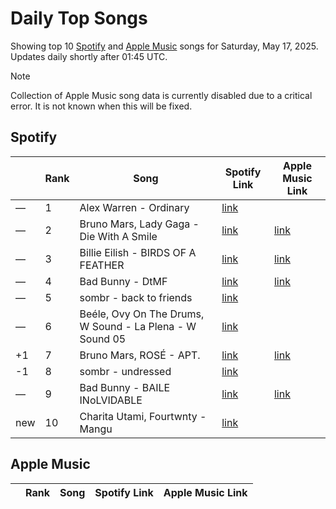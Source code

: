 # Daily Top Songs

Showing top 10 [Spotify](#spotify) and [Apple Music](#apple-music) songs for Saturday, May 17, 2025. Updates daily shortly after 01:45 UTC.

> [!NOTE]  
> Collection of Apple Music song data is currently disabled due to a critical error. It is not known when this will be fixed.

## Spotify

|             | Rank            | Song            | Spotify Link                    | Apple Music Link                                                                             |
| ----------- | --------------- | --------------- | ------------------------------- | -------------------------------------------------------------------------------------------- |
| — | 1 | Alex Warren \- Ordinary | [link](https://open.spotify.com/track/6qqrTXSdwiJaq8SO0X2lSe) |  |
| — | 2 | Bruno Mars, Lady Gaga \- Die With A Smile | [link](https://open.spotify.com/track/2plbrEY59IikOBgBGLjaoe) | [link](https://music.apple.com/us/song/die-with-a-smile/1762656732) |
| — | 3 | Billie Eilish \- BIRDS OF A FEATHER | [link](https://open.spotify.com/track/6dOtVTDdiauQNBQEDOtlAB) | [link](https://music.apple.com/us/song/birds-of-a-feather/1739659142) |
| — | 4 | Bad Bunny \- DtMF | [link](https://open.spotify.com/track/3sK8wGT43QFpWrvNQsrQya) | [link](https://music.apple.com/us/song/dtmf/1787023936) |
| — | 5 | sombr \- back to friends | [link](https://open.spotify.com/track/0FTmksd2dxiE5e3rWyJXs6) |  |
| — | 6 | Beéle, Ovy On The Drums, W Sound \- La Plena \- W Sound 05 | [link](https://open.spotify.com/track/6iOndD4OFo7GkaDypWQIou) |  |
| +1 | 7 | Bruno Mars, ROSÉ \- APT\. | [link](https://open.spotify.com/track/5vNRhkKd0yEAg8suGBpjeY) | [link](https://music.apple.com/us/song/apt/1773452221) |
| -1 | 8 | sombr \- undressed | [link](https://open.spotify.com/track/4AajxCEwGEsmHmT4H1TwjY) |  |
| — | 9 | Bad Bunny \- BAILE INoLVIDABLE | [link](https://open.spotify.com/track/2lTm559tuIvatlT1u0JYG2) | [link](https://music.apple.com/us/song/baile-inolvidable/1787022842) |
| new | 10 | Charita Utami, Fourtwnty \- Mangu | [link](https://open.spotify.com/track/4e6TmHCC4PRUj75knNplNP) |  |

## Apple Music

|             | Rank            | Song            | Spotify Link                    | Apple Music Link                   |
| ----------- | --------------- | --------------- | ------------------------------- | ---------------------------------- |
